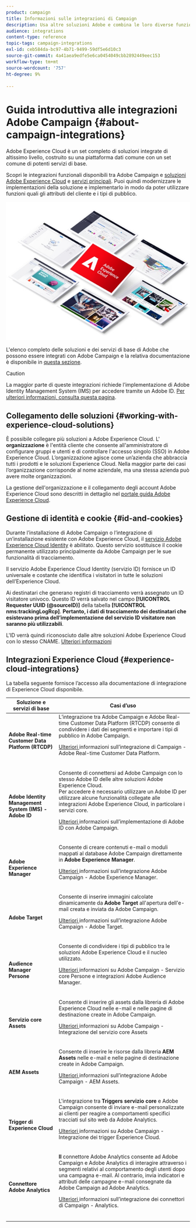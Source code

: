 ```yaml
---
product: campaign
title: Informazioni sulle integrazioni di Campaign
description: Usa altre soluzioni Adobe e combina le loro diverse funzionalità con Campaign.
audience: integrations
content-type: reference
topic-tags: campaign-integrations
exl-id: ceb584da-bc97-4b71-9499-59df5e6d10c3
source-git-commit: 4a41aea9edfe5e6ca0454049cbb2892449eec153
workflow-type: tm+mt
source-wordcount: '757'
ht-degree: 9%

---
```


# Guida introduttiva alle integrazioni Adobe Campaign {#about-campaign-integrations}

Adobe Experience Cloud è un set completo di soluzioni integrate di altissimo livello, costruito su una piattaforma dati comune con un set comune di potenti servizi di base.

Scopri le integrazioni funzionali disponibili tra Adobe Campaign e [soluzioni Adobe Experience Cloud](https://experienceleague.adobe.com/docs/core-services/interface/marketing-cloud-integrations.html) e [servizi principali](https://experienceleague.adobe.com/docs/core-services/interface/about-core-services/core-services.html). Puoi quindi modernizzare le implementazioni della soluzione e implementarlo in modo da poter utilizzare funzioni quali gli attributi del cliente e i tipi di pubblico.

![](assets/ExCloud-solutions.png)

L&#39;elenco completo delle soluzioni e dei servizi di base di Adobe che possono essere integrati con Adobe Campaign e la relativa documentazione è disponibile in [questa sezione](#experience-cloud-integrations).

>[!CAUTION]
>
>La maggior parte di queste integrazioni richiede l’implementazione di Adobe Identity Management System (IMS) per accedere tramite un Adobe ID. [Per ulteriori informazioni, consulta questa pagina](../../integrations/using/about-adobe-id.md).


## Collegamento delle soluzioni {#working-with-experience-cloud-solutions}

È possibile collegare più soluzioni a Adobe Experience Cloud. L&#39; **organizzazione** è l&#39;entità cliente che consente all&#39;amministratore di configurare gruppi e utenti e di controllare l&#39;accesso singolo (SSO) in Adobe Experience Cloud. L’organizzazione agisce come un’azienda che abbraccia tutti i prodotti e le soluzioni Experience Cloud. Nella maggior parte dei casi l’organizzazione corrisponde al nome aziendale, ma una stessa azienda può avere molte organizzazioni.

La gestione dell&#39;organizzazione e il collegamento degli account Adobe Experience Cloud sono descritti in dettaglio nel [portale guida Adobe Experience Cloud](https://experienceleague.adobe.com/docs/core-services/interface/manage-users-and-products/organizations.html).

## Gestione di identità e cookie {#id-and-cookies}

Durante l’installazione di Adobe Campaign o l’integrazione di un’installazione esistente con Adobe Experience Cloud, il [servizio Adobe Experience Cloud Identity](https://experienceleague.adobe.com/docs/id-service/using/home.html) è abilitato. Questo servizio sostituisce il cookie permanente utilizzato principalmente da Adobe Campaign per le sue funzionalità di tracciamento.

Il servizio Adobe Experience Cloud Identity (servizio ID) fornisce un ID universale e costante che identifica i visitatori in tutte le soluzioni dell’Experience Cloud.

Ai destinatari che generano registri di tracciamento verrà assegnato un ID visitatore univoco. Questo ID verrà salvato nel campo **[!UICONTROL Requester UUID (@sourceID)]** della tabella **[!UICONTROL nms:trackingLogRcp]**. **Pertanto, i dati di tracciamento dei destinatari che esistevano prima dell’implementazione del servizio ID visitatore non saranno più utilizzabili**.

L&#39;ID verrà quindi riconosciuto dalle altre soluzioni Adobe Experience Cloud con lo stesso CNAME. [Ulteriori informazioni](https://experienceleague.adobe.com/docs/id-service/using/reference/analytics-reference/cname.html)

## Integrazioni Experience Cloud {#experience-cloud-integrations}

La tabella seguente fornisce l’accesso alla documentazione di integrazione di Experience Cloud disponibile.

<table> 
 <thead> 
  <tr> 
   <th> Soluzione e servizi di base<br /> </th> 
   <th> Casi d’uso<br /> </th> 
  </tr> 
 </thead> 
 <tbody> 
  <tr> 
   <td> <strong>Adobe Real-time Customer Data Platform (RTCDP)</strong><br /> </td> 
   <td> L’integrazione tra Adobe Campaign e Adobe Real-time Customer Data Platform (RTCDP) consente di condividere i dati dei segmenti e importare i tipi di pubblico in Adobe Campaign.<br /> <p><a href="../../integrations/using/get-started-sources-destinations.md">Ulteriori </a> informazioni sull’integrazione di Campaign - Adobe Real-time Customer Data Platform.</p><br /> </td> 
  </tr> 
  <tr> 
   <td> <strong>Adobe Identity Management System (IMS) - Adobe ID</strong><br /> </td> 
   <td> Consente di connettersi ad Adobe Campaign con lo stesso Adobe ID delle altre soluzioni Adobe Experience Cloud.<br /> Per accedere è necessario utilizzare un Adobe ID per utilizzare alcune funzionalità collegate alle integrazioni Adobe Experience Cloud, in particolare i servizi core.<br /> <p><a href="../../integrations/using/about-adobe-id.md">Ulteriori </a> informazioni sull’implementazione di Adobe ID con Adobe Campaign.</p><br /> </td> 
  </tr> 
  <tr> 
   <td> <strong>Adobe Experience Manager</strong><br /> </td> 
   <td> Consente di creare contenuti e-mail o moduli mappati al database Adobe Campaign direttamente in <strong>Adobe Experience Manager</strong>.<br /> <p><a href="../../integrations/using/about-adobe-experience-manager.md">Ulteriori </a> informazioni sull’integrazione Adobe Campaign - Adobe Experience Manager.</p><br /> </td> 
  </tr> 
  <tr> 
   <td> <strong>Adobe Target</strong><br /> </td> 
   <td> Consente di inserire immagini calcolate dinamicamente da <strong>Adobe Target</strong> all'apertura dell'e-mail creata e inviata da Adobe Campaign.<br /> <p><a href="../../integrations/using/integrating-with-adobe-target.md">Ulteriori </a> informazioni sull’integrazione Adobe Campaign - Adobe Target.</p><br /> </td> 
  </tr> 
  <tr> 
   <td> <strong>Audience Manager </strong><br /> <strong>Persone</strong><br /> </td> 
   <td> Consente di condividere i tipi di pubblico tra le soluzioni Adobe Experience Cloud e il nucleo utilizzato.<br /> <p><a href="../../integrations/using/sharing-audiences-with-adobe-experience-cloud.md">Ulteriori </a> informazioni su Adobe Campaign - Servizio core Persone e integrazioni Adobe Audience Manager.</p><br /> </td> 
  </tr> 
  <tr> 
   <td> <strong>Servizio core Assets</strong><br /> </td> 
   <td> Consente di inserire gli assets dalla libreria di Adobe Experience Cloud nelle e-mail e nelle pagine di destinazione create in Adobe Campaign.<br /> <p><a href="../../integrations/using/configuring-access-to-assets.md#integrating-with-experience-cloud-assets">Ulteriori </a> informazioni su Adobe Campaign - Integrazione del servizio core Assets</p><br /> </td> 
  </tr> 
  <tr> 
   <td> <strong>AEM Assets</strong><br /> </td> 
   <td> Consente di inserire le risorse dalla libreria <strong>AEM Assets</strong> nelle e-mail e nelle pagine di destinazione create in Adobe Campaign.<br /> <p><a href="../../integrations/using/configuring-access-to-assets.md#integrating-with-aem-assets">Ulteriori </a> informazioni sull’integrazione Adobe Campaign - AEM Assets.</p><br /> </td> 
  </tr> 
  <tr> 
   <td> <strong>Trigger di Experience Cloud</strong><br /> </td> 
   <td> L'integrazione tra <strong>Triggers servizio core</strong> e Adobe Campaign consente di inviare e-mail personalizzate ai clienti per reagire a comportamenti specifici tracciati sul sito web da Adobe Analytics.<br /> <p><a href="https://helpx.adobe.com/it/campaign/kb/triggers-and-campaign.html">Ulteriori </a> informazioni su Adobe Campaign - Integrazione dei trigger Experience Cloud.</p><br /> </td> 
  </tr> 
  <tr> 
   <td> <strong>Connettore Adobe Analytics</strong><br /> </td> 
   <td> <strong>Il </strong> connettore Adobe Analytics consente ad Adobe Campaign e Adobe Analytics di interagire attraverso i segmenti relativi al comportamento degli utenti dopo una campagna e-mail. Al contrario, invia indicatori e attributi delle campagne e-mail consegnate da Adobe Campaign ad Adobe Analytics.<br /> <p><a href="../../platform/using/adobe-analytics-connector.md">Ulteriori </a> informazioni sull’integrazione dei connettori di Campaign - Analytics.</p><br /> </td> 
  </tr> 
 </tbody> 
</table>
